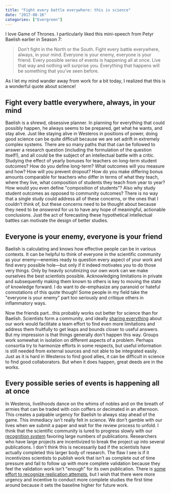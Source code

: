 ```yaml
---
title: "Fight every battle everywhere: this is science"
date: "2017-08-16"
categories: ["Evergreen"]
---
```


I love Game of Thrones. I particularly liked this mini-speech from Petyr Baelish earlier in Season 7:

> Don’t fight in the North or the South. Fight every battle everywhere, always, in your mind. Everyone is your enemy, everyone is your friend. Every possible series of events is happening all at once. Live that way and nothing will surprise you. Everything that happens will be something that you’ve seen before.

As I let my mind wander away from work for a bit today, I realized that this is a wonderful quote about science!

## Fight every battle everywhere, always, in your mind

Baelish is a shrewd, obsessive planner. In planning for everything that could possibly happen, he always seems to be prepared, get what he wants, and stay alive. Just like staying alive in Westeros in positions of power, doing good science can be quite difficult because we are set adrift in extremely complex systems. There are so many paths that that can be followed to answer a research question (including the formulation of the question itself!), and all could be the subject of an intellectual battle with a critic. Studying the effect of yearly bonuses for teachers on long-term student outcomes? How do you define long-term? What outcomes will you measure and how? How will you prevent dropout? How do you make differing bonus amounts comparable for teachers who differ in terms of what they teach, where they live, what composition of students they teach from year to year? How would you even define "composition of students"? Also why study student outcomes as opposed to community outcomes? There is no way that a single study could address all of these concerns, or the ones that I couldn't think of, but these concerns need to be thought about because they need to be _answered_ for us to have any hope of meaningful, actionable conclusions. Just the act of forecasting these hypothetical intellectual battles can motivate the design of better studies.

## Everyone is your enemy, everyone is your friend

Baelish is calculating and knows how effective people can be in various contexts. It can be helpful to think of everyone in the scientific community as your enemy—enemies ready to question every aspect of your work and find every possible hole—but only if it indeed motivates _you_ to do those very things. Only by heavily scrutinizing our own work can we make ourselves the best scientists possible. Acknowledging limitations in private and subsequently making them known to others is key to moving the state of knowledge forward. I do want to de-emphasize any paranoid or hateful connotations of this quote though! Some people in my field take the "everyone is your enemy" part too seriously and critique others in inflammatory ways.

Now the friends part...this probably works out better for science than for Baelish. Scientists form a community, and ideally [sharing everything](https://simplystatistics.org/2015/12/11/instead-of-research-on-reproducibility-just-do-reproducible-research/) about our work would facilitate a team effort to find even more limitations and address them fruitfully to get leaps and bounds closer to useful answers. But my impression is that things generally don't happen this way. Groups work somewhat in isolation on different aspects of a problem. Perhaps consortia try to harmonize efforts in some respects, but useful information is still needed from external sources and not able to be integrated easily. Just as it is hard in Westeros to find good allies, it can be difficult in science to find good collaborators. But when it does happen, great deeds are in the works.

## Every possible series of events is happening all at once

In Westeros, livelihoods dance on the whims of nobles and on the breath of armies that can be traded with coin coffers or decimated in an afternoon. This creates a palpable urgency for Baelish to always stay ahead of the game. This immediacy isn't really felt in science. We don't gamble with our lives when we submit a paper and wait for the review process to unfold. I think that the scientific community is lured to progress slowly with our [recognition system](http://www.sciencemag.org/news/2015/12/got-just-single-observation-new-journal-will-publish-it) favoring large numbers of publications. Researchers who have large projects are incentivized to break the project up into several publications. I don't think this is necessarily bad if the scientists have actually completed this larger body of research. The flaw I see is if it incentivizes scientists to publish work that isn't as complete out of time pressure and fail to follow up with more complete validation because they feel the validation work isn't "enough" for its own publication. There is [some effort to recognize replication attempts](http://www.sciencemag.org/news/2016/02/if-you-fail-reproduce-another-scientist-s-results-journal-wants-know), but I wish that there were more urgency and incentive to conduct more complete studies the first time around because it sets the baseline higher for future work.
